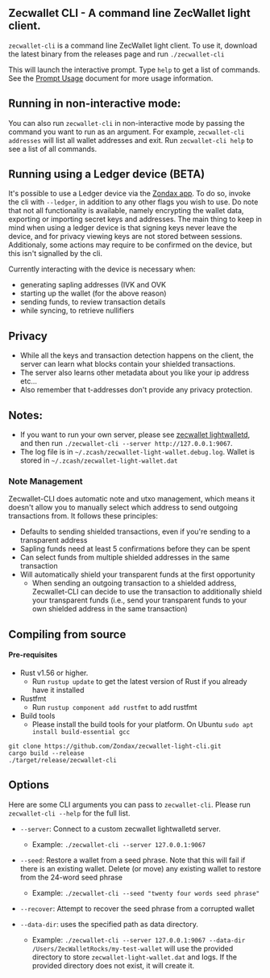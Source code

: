 ## Zecwallet CLI - A command line ZecWallet light client. 

`zecwallet-cli` is a command line ZecWallet light client. To use it, download the latest binary from the releases page and run `./zecwallet-cli`

This will launch the interactive prompt. Type `help` to get a list of commands. See the [Prompt Usage](PROMPT.md) document for more usage information. 

## Running in non-interactive mode:
You can also run `zecwallet-cli` in non-interactive mode by passing the command you want to run as an argument. For example, `zecwallet-cli addresses` will list all wallet addresses and exit. 
Run `zecwallet-cli help` to see a list of all commands. 

## Running using a Ledger device (BETA)
It's possible to use a Ledger device via the [Zondax app](https://github.com/Zondax/ledger-zcash). To do so, invoke the cli with `--ledger`, in addition to any other flags you wish to use.
Do note that not all functionality is available, namely encrypting the wallet data, exporting or importing secret keys and addresses.
The main thing to keep in mind when using a ledger device is that signing keys never leave the device, and for privacy viewing keys are not stored between sessions. 
Additionaly, some actions may require to be confirmed on the device, but this isn't signalled by the cli.

Currently interacting with the device is necessary when:
- generating sapling addresses (IVK and OVK
- starting up the wallet (for the above reason)
- sending funds, to review transaction details
- while syncing, to retrieve nullifiers

## Privacy 
* While all the keys and transaction detection happens on the client, the server can learn what blocks contain your shielded transactions.
* The server also learns other metadata about you like your ip address etc...
* Also remember that t-addresses don't provide any privacy protection.

## Notes:
* If you want to run your own server, please see [zecwallet lightwalletd](https://github.com/adityapk00/lightwalletd), and then run `./zecwallet-cli --server http://127.0.0.1:9067`.
* The log file is in `~/.zcash/zecwallet-light-wallet.debug.log`. Wallet is stored in `~/.zcash/zecwallet-light-wallet.dat`

### Note Management
Zecwallet-CLI does automatic note and utxo management, which means it doesn't allow you to manually select which address to send outgoing transactions from. It follows these principles:
* Defaults to sending shielded transactions, even if you're sending to a transparent address
* Sapling funds need at least 5 confirmations before they can be spent
* Can select funds from multiple shielded addresses in the same transaction
* Will automatically shield your transparent funds at the first opportunity
    * When sending an outgoing transaction to a shielded address, Zecwallet-CLI can decide to use the transaction to additionally shield your transparent funds (i.e., send your transparent funds to your own shielded address in the same transaction)

## Compiling from source

#### Pre-requisites
* Rust v1.56 or higher.
    * Run `rustup update` to get the latest version of Rust if you already have it installed
* Rustfmt
    * Run `rustup component add rustfmt` to add rustfmt
* Build tools
    * Please install the build tools for your platform. On Ubuntu `sudo apt install build-essential gcc`

```
git clone https://github.com/Zondax/zecwallet-light-cli.git
cargo build --release
./target/release/zecwallet-cli
```

## Options
Here are some CLI arguments you can pass to `zecwallet-cli`. Please run `zecwallet-cli --help` for the full list. 

* `--server`: Connect to a custom zecwallet lightwalletd server. 
    * Example: `./zecwallet-cli --server 127.0.0.1:9067`
* `--seed`: Restore a wallet from a seed phrase. Note that this will fail if there is an existing wallet. Delete (or move) any existing wallet to restore from the 24-word seed phrase
    * Example: `./zecwallet-cli --seed "twenty four words seed phrase"`
 * `--recover`: Attempt to recover the seed phrase from a corrupted wallet
 
 * `--data-dir`: uses the specified path as data directory.
    * Example: `./zecwallet-cli --server 127.0.0.1:9067 --data-dir /Users/ZecWalletRocks/my-test-wallet` will use the provided directory to store `zecwallet-light-wallet.dat` and logs. If the provided directory does not exist, it will create it.
